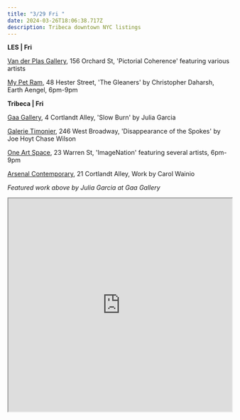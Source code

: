 ```yaml
---
title: "3/29 Fri "
date: 2024-03-26T18:06:38.717Z
description: Tribeca downtown NYC listings
---
```

**L﻿ES | Fri**

[Van der Plas Gallery](https://www.vanderplasgallery.com/), 156 Orchard St, 'Pictorial Coherence' featuring various artists

[My Pet Ram](https://www.mypetram.com/), 48 Hester Street, 'The Gleaners' by Christopher Daharsh, Earth Aengel, 6pm-9pm

**T﻿ribeca | Fri**

[Gaa Gallery](https://www.gaa-gallery.com/), 4 Cortlandt Alley, 'Slow Burn' by Julia Garcia

[Galerie Timonier](https://www.galerie-timonier.com/), 246 West Broadway, 'Disappearance of the Spokes' by Joe Hoyt Chase Wilson

[One Art Space](https://www.imagenation.paris/newyork), 23 Warren St, 'ImageNation' featuring several artists, 6pm-9pm

[Arsenal Contemporary](https://www.arsenalcontemporary.com/ny/exhib/detail/carol-wainio), 21 Cortlandt Alley, Work by Carol Wainio

*F﻿eatured work above by Julia Garcia at Gaa Gallery*

<iframe src="https://www.google.com/maps/d/u/1/embed?mid=1E4Kr7f1qjaOIQtVD1DnGfzqOKA-0ZKk&ehbc=2E312F" width="100%" height="480"></iframe>